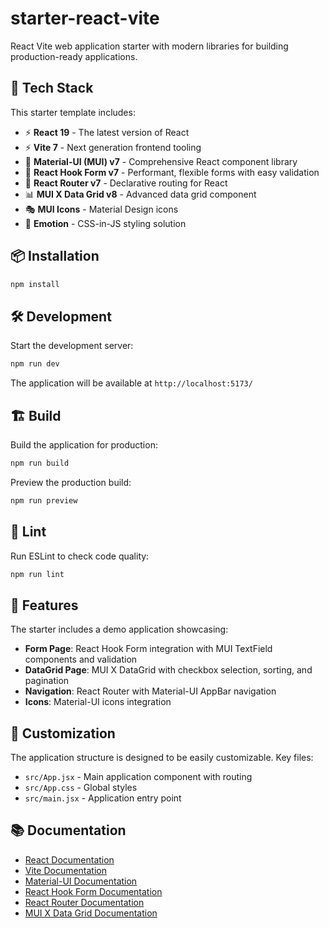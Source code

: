 # starter-react-vite

React Vite web application starter with modern libraries for building production-ready applications.

## 🚀 Tech Stack

This starter template includes:

- ⚡️ **React 19** - The latest version of React
- ⚡️ **Vite 7** - Next generation frontend tooling
- 🎨 **Material-UI (MUI) v7** - Comprehensive React component library
- 📝 **React Hook Form v7** - Performant, flexible forms with easy validation
- 🔀 **React Router v7** - Declarative routing for React
- 📊 **MUI X Data Grid v8** - Advanced data grid component
- 🎭 **MUI Icons** - Material Design icons
- 🎯 **Emotion** - CSS-in-JS styling solution

## 📦 Installation

```bash
npm install
```

## 🛠️ Development

Start the development server:

```bash
npm run dev
```

The application will be available at `http://localhost:5173/`

## 🏗️ Build

Build the application for production:

```bash
npm run build
```

Preview the production build:

```bash
npm run preview
```

## 🧹 Lint

Run ESLint to check code quality:

```bash
npm run lint
```

## 📝 Features

The starter includes a demo application showcasing:

- **Form Page**: React Hook Form integration with MUI TextField components and validation
- **DataGrid Page**: MUI X DataGrid with checkbox selection, sorting, and pagination
- **Navigation**: React Router with Material-UI AppBar navigation
- **Icons**: Material-UI icons integration

## 🎨 Customization

The application structure is designed to be easily customizable. Key files:

- `src/App.jsx` - Main application component with routing
- `src/App.css` - Global styles
- `src/main.jsx` - Application entry point

## 📚 Documentation

- [React Documentation](https://react.dev/)
- [Vite Documentation](https://vite.dev/)
- [Material-UI Documentation](https://mui.com/)
- [React Hook Form Documentation](https://react-hook-form.com/)
- [React Router Documentation](https://reactrouter.com/)
- [MUI X Data Grid Documentation](https://mui.com/x/react-data-grid/)

